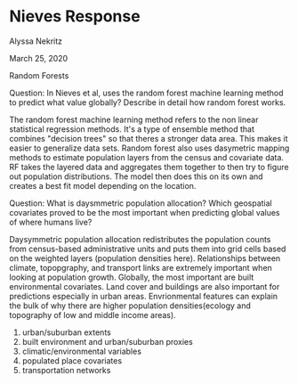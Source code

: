 # Nieves Response

Alyssa Nekritz

March 25, 2020

Random Forests

Question: In Nieves et al,  uses the random forest machine learning method to predict what value globally? Describe in detail how random forest works.

The random forest machine learning method refers to the non linear statistical regression methods. It's a type of ensemble method that combines "decision trees" so that theres a stronger data area. This makes it easier to generalize data sets. Random forest also uses dasymetric mapping methods to estimate population layers from the census and covariate data. RF takes the layered data and aggregates them together to then try to figure out population distributions. The model then does this on its own and creates a best fit model depending on the location. 

Question: What is daysmmetric population allocation? Which geospatial covariates proved to be the most important when predicting global values of where humans live?

Daysymmetric population allocation redistributes the population counts from census-based administrative units and puts them into grid cells based on the weighted layers (population densities here). Relationships between climate, topopgraphy, and transport links are extremely important when looking at population growth. Globally, the most important are built environmental covariates. Land cover and buildings are also important for predictions especially in urban areas. Envrionmental features can explain the bulk of why there are higher population densities(ecology and topography of low and middle income areas).

1. urban/suburban extents
2. built environment and urban/suburban proxies 
3. climatic/environmental variables 
4. populated place covariates
5. transportation networks
